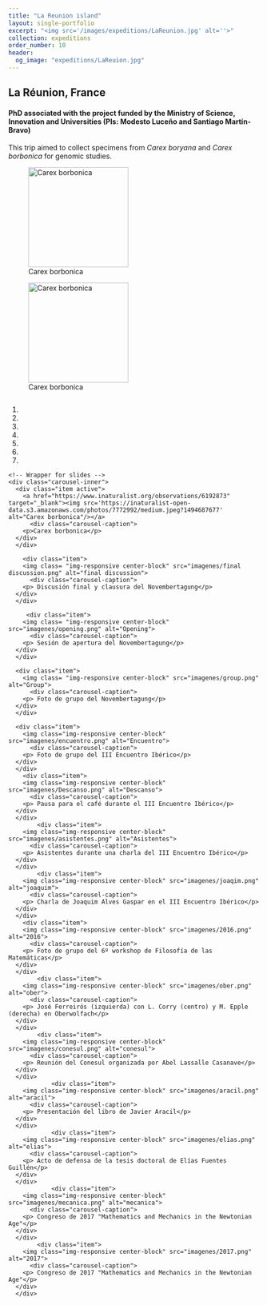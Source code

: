 ```yaml
---
title: "La Reunion island"
layout: single-portfolio
excerpt: "<img src='/images/expeditions/LaReunion.jpg' alt=''>"
collection: expeditions
order_number: 10
header: 
  og_image: "expeditions/LaReuion.jpg"
---
```

<h2>La Réunion, France</h2>
<h4>PhD associated with the project funded by the Ministry of Science, Innovation and Universities (PIs: Modesto Luceño and Santiago Martín-Bravo)</h4>

This trip aimed to collect specimens from <i>Carex boryana</i> and <i>Carex borbonica</i> for genomic studies.


<figure>
    <a href="https://www.inaturalist.org/observations/6192873" target="_blank"><img src='https://inaturalist-open-data.s3.amazonaws.com/photos/7772992/medium.jpeg?1494687677' width="200" alt="Carex borbonica"/></a>
    <figcaption>Carex borbonica</figcaption>
</figure>
<figure>
    <a href="https://www.inaturalist.org/observations/6192873" target="_blank"><img src='https://inaturalist-open-data.s3.amazonaws.com/photos/7772992/medium.jpeg?1494687677' width="200" alt="Carex borbonica"/></a>
    <figcaption>Carex borbonica</figcaption>
</figure>



  <div id="myCarousel" class="carousel" data-ride="carousel" style="align-content: center">
    <!-- Indicators -->
    <ol class="carousel-indicators">
      <li data-target="#myCarousel" data-slide-to="0" class="active"></li>
      <li data-target="#myCarousel" data-slide-to="1"></li>
      <li data-target="#myCarousel" data-slide-to="2"></li>
	  <li data-target="#myCarousel" data-slide-to="3"></li>
	  <li data-target="#myCarousel" data-slide-to="4"></li>
	  <li data-target="#myCarousel" data-slide-to="5"></li>
	  <li data-target="#myCarousel" data-slide-to="6"></li>
    </ol>

    <!-- Wrapper for slides -->
    <div class="carousel-inner">
      <div class="item active">
        <a href="https://www.inaturalist.org/observations/6192873" target="_blank"><img src='https://inaturalist-open-data.s3.amazonaws.com/photos/7772992/medium.jpeg?1494687677' alt="Carex borbonica"/></a>
		  <div class="carousel-caption">
        <p>Carex borbonica</p>
      </div>
      </div>
		
		<div class="item">
        <img class= "img-responsive center-block" src="imagenes/final discussion.png" alt="final discussion">
		  <div class="carousel-caption">
        <p> Discusión final y clausura del Novembertagung</p>
      </div>
      </div>
		
		 <div class="item">
        <img class= "img-responsive center-block" src="imagenes/opening.png" alt="Opening">
		  <div class="carousel-caption">
        <p> Sesión de apertura del Novembertagung</p>
      </div>
      </div>

      <div class="item">
        <img class= "img-responsive center-block" src="imagenes/group.png" alt="Group">
		  <div class="carousel-caption">
        <p> Foto de grupo del Novembertagung</p>
      </div>
      </div>
    
      <div class="item">
        <img class="img-responsive center-block" src="imagenes/encuentro.png" alt="Encuentro">
		  <div class="carousel-caption">
        <p> Foto de grupo del III Encuentro Ibérico</p>
      </div>
      </div>
		<div class="item">
        <img class="img-responsive center-block" src="imagenes/Descanso.png" alt="Descanso">
		  <div class="carousel-caption">
        <p> Pausa para el café durante el III Encuentro Ibérico</p>
      </div>
      </div>
			<div class="item">
        <img class="img-responsive center-block" src="imagenes/asistentes.png" alt="Asistentes">
		  <div class="carousel-caption">
        <p> Asistentes durante una charla del III Encuentro Ibérico</p>
      </div>
      </div>
			<div class="item">
        <img class="img-responsive center-block" src="imagenes/joaqim.png" alt="joaquim">
		  <div class="carousel-caption">
        <p> Charla de Joaquim Alves Gaspar en el III Encuentro Ibérico</p>
      </div>
      </div>
		<div class="item">
        <img class="img-responsive center-block" src="imagenes/2016.png" alt="2016">
		  <div class="carousel-caption">
        <p> Foto de grupo del 6º workshop de Filosofía de las Matemáticas</p>
      </div>
      </div>
			<div class="item">
        <img class="img-responsive center-block" src="imagenes/ober.png" alt="ober">
		  <div class="carousel-caption">
        <p> José Ferreirós (izquierda) con L. Corry (centro) y M. Epple (derecha) en Oberwolfach</p>
      </div>
      </div>
			<div class="item">
        <img class="img-responsive center-block" src="imagenes/conesul.png" alt="conesul">
		  <div class="carousel-caption">
        <p> Reunión del Conesul organizada por Abel Lassalle Casanave</p>
      </div>
      </div>
				<div class="item">
        <img class="img-responsive center-block" src="imagenes/aracil.png" alt="aracil">
		  <div class="carousel-caption">
        <p> Presentación del libro de Javier Aracil</p>
      </div>
      </div>
				<div class="item">
        <img class="img-responsive center-block" src="imagenes/elias.png" alt="elias">
		  <div class="carousel-caption">
        <p> Acto de defensa de la tesis doctoral de Elías Fuentes Guillén</p>
      </div>
      </div>
				<div class="item">
        <img class="img-responsive center-block" src="imagenes/mecanica.png" alt="mecanica">
		  <div class="carousel-caption">
        <p> Congreso de 2017 "Mathematics and Mechanics in the Newtonian Age"</p>
      </div>
      </div>
			<div class="item">
        <img class="img-responsive center-block" src="imagenes/2017.png" alt="2017">
		  <div class="carousel-caption">
        <p> Congreso de 2017 "Mathematics and Mechanics in the Newtonian Age"</p>
      </div>
      </div>